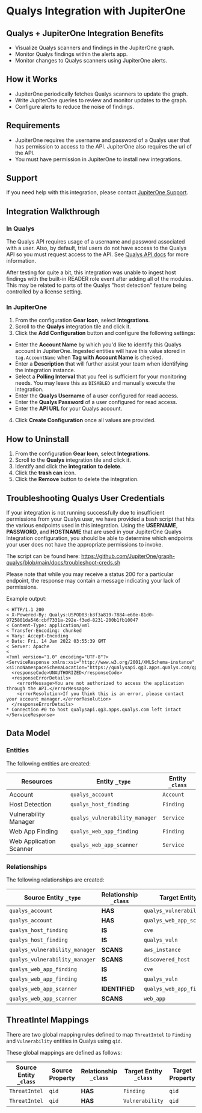 # Qualys Integration with JupiterOne

## Qualys + JupiterOne Integration Benefits

*   Visualize Qualys scanners and findings in the JupiterOne graph.
*   Monitor Qualys findings within the alerts app.
*   Monitor changes to Qualys scanners using JupiterOne alerts.

## How it Works

*   JupiterOne periodically fetches Qualys scanners to update the graph.
*   Write JupiterOne queries to review and monitor updates to the graph.
*   Configure alerts to reduce the noise of findings.

## Requirements

*   JupiterOne requires the username and password of a Qualys user that has
    permission to access to the API. JupiterOne also requires the url of the API.
*   You must have permission in JupiterOne to install new integrations.

## Support

If you need help with this integration, please contact
[JupiterOne Support](https://support.jupiterone.io).

## Integration Walkthrough

### In Qualys

The Qualys API requires usage of a username and password associated with a user.
Also, by default, trial users do not have access to the Qualys API so you must
request access to the API. See
[Qualys API docs](https://debug.qualys.com/qwebhelp/fo_portal/api_doc/scans/index.htm#t=get_started%2Fget_started.htm)
for more information.

After testing for quite a bit, this integration was unable to ingest host
findings with the built-in READER role event after adding all of the modules.
This may be related to parts of the Qualys "host detection" feature being
controlled by a license setting.

### In JupiterOne

1.  From the configuration **Gear Icon**, select **Integrations**.
2.  Scroll to the **Qualys** integration tile and click it.
3.  Click the **Add Configuration** button and configure the following settings:

*   Enter the **Account Name** by which you'd like to identify this Qualys account
    in JupiterOne. Ingested entities will have this value stored in
    `tag.AccountName` when **Tag with Account Name** is checked.
*   Enter a **Description** that will further assist your team when identifying
    the integration instance.
*   Select a **Polling Interval** that you feel is sufficient for your monitoring
    needs. You may leave this as `DISABLED` and manually execute the integration.
*   Enter the **Qualys Username** of a user configured for read access.
*   Enter the **Qualys Password** of a user configured for read access.
*   Enter the **API URL** for your Qualys account.

4.  Click **Create Configuration** once all values are provided.

## How to Uninstall

1.  From the configuration **Gear Icon**, select **Integrations**.
2.  Scroll to the **Qualys** integration tile and click it.
3.  Identify and click the **integration to delete**.
4.  Click the **trash can** icon.
5.  Click the **Remove** button to delete the integration.

## Troubleshooting Qualys User Credentials

If your integration is not running successfully due to insufficient permissions
from your Qualys user, we have provided a bash script that hits the various
endpoints used in this integration. Using the **USERNAME**, **PASSWORD**, and
**HOSTNAME** that are used in your JupiterOne Qualys Integration configuration,
you should be able to determine which endpoints your user does not have the
appropriate permissions to invoke.

The script can be found here:
<https://github.com/JupiterOne/graph-qualys/blob/main/docs/troubleshoot-creds.sh>

Please note that while you may receive a status 200 for a particular endpoint,
the response may contain a message indicating your lack of permissions.

Example output:

    < HTTP/1.1 200
    < X-Powered-By: Qualys:USPOD03:b3f3a819-7884-e60e-81d0-9725801da546:cbf7331a-292e-f3ed-8231-200b1fb10047
    < Content-Type: application/xml
    < Transfer-Encoding: chunked
    < Vary: Accept-Encoding
    < Date: Fri, 14 Jan 2022 03:55:39 GMT
    < Server: Apache
    <
    <?xml version="1.0" encoding="UTF-8"?>
    <ServiceResponse xmlns:xsi="http://www.w3.org/2001/XMLSchema-instance" xsi:noNamespaceSchemaLocation="https://qualysapi.qg3.apps.qualys.com/qps/xsd/2.0/am/hostasset.xsd">
      <responseCode>UNAUTHORIZED</responseCode>
      <responseErrorDetails>
        <errorMessage>You are not authorized to access the application through the API.</errorMessage>
        <errorResolution>If you think this is an error, please contact your account manager.</errorResolution>
      </responseErrorDetails>
    * Connection #0 to host qualysapi.qg3.apps.qualys.com left intact
    </ServiceResponse>

<!-- {J1_DOCUMENTATION_MARKER_START} -->

<!--
********************************************************************************
NOTE: ALL OF THE FOLLOWING DOCUMENTATION IS GENERATED USING THE
"j1-integration document" COMMAND. DO NOT EDIT BY HAND! PLEASE SEE THE DEVELOPER
DOCUMENTATION FOR USAGE INFORMATION:

https://github.com/JupiterOne/sdk/blob/main/docs/integrations/development.md
********************************************************************************
-->

## Data Model

### Entities

The following entities are created:

| Resources               | Entity `_type`                 | Entity `_class` |
| ----------------------- | ------------------------------ | --------------- |
| Account                 | `qualys_account`               | `Account`       |
| Host Detection          | `qualys_host_finding`          | `Finding`       |
| Vulnerability Manager   | `qualys_vulnerability_manager` | `Service`       |
| Web App Finding         | `qualys_web_app_finding`       | `Finding`       |
| Web Application Scanner | `qualys_web_app_scanner`       | `Service`       |

### Relationships

The following relationships are created:

| Source Entity `_type`          | Relationship `_class` | Target Entity `_type`          |
| ------------------------------ | --------------------- | ------------------------------ |
| `qualys_account`               | **HAS**               | `qualys_vulnerability_manager` |
| `qualys_account`               | **HAS**               | `qualys_web_app_scanner`       |
| `qualys_host_finding`          | **IS**                | `cve`                          |
| `qualys_host_finding`          | **IS**                | `qualys_vuln`                  |
| `qualys_vulnerability_manager` | **SCANS**             | `aws_instance`                 |
| `qualys_vulnerability_manager` | **SCANS**             | `discovered_host`              |
| `qualys_web_app_finding`       | **IS**                | `cve`                          |
| `qualys_web_app_finding`       | **IS**                | `qualys_vuln`                  |
| `qualys_web_app_scanner`       | **IDENTIFIED**        | `qualys_web_app_finding`       |
| `qualys_web_app_scanner`       | **SCANS**             | `web_app`                      |

<!--
********************************************************************************
END OF GENERATED DOCUMENTATION AFTER BELOW MARKER
********************************************************************************
-->

<!-- {J1_DOCUMENTATION_MARKER_END} -->

## ThreatIntel Mappings

There are two global mapping rules defined to map `ThreatIntel` to `Finding` and
`Vulnerability` entities in Qualys using `qid`.

These global mappings are defined as follows:

| Source Entity `_class` | Source Property | Relationship `_class` | Target Entity `_class` | Target Property |
| ---------------------- | --------------- | --------------------- | ---------------------- | --------------- |
| `ThreatIntel`          | `qid`           | **HAS**               | `Finding`              | `qid`           |
| `ThreatIntel`          | `qid`           | **HAS**               | `Vulnerability`        | `qid`           |
 
<!--  jupiterOneDocVersion=5-9-3 -->
